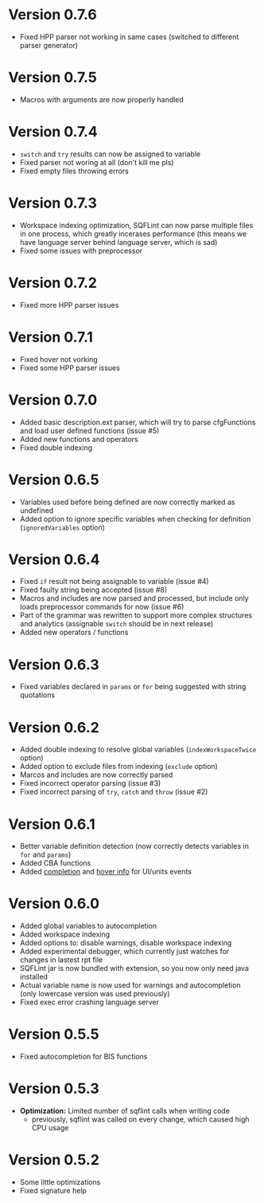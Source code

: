 # Version 0.7.6
 * Fixed HPP parser not working in same cases (switched to different parser generator)

# Version 0.7.5
 * Macros with arguments are now properly handled

# Version 0.7.4
 * `switch` and `try` results can now be assigned to variable
 * Fixed parser not woring at all (don't kill me pls)
 * Fixed empty files throwing errors

# Version 0.7.3
 * Workspace indexing optimization, SQFLint can now parse multiple files in one process, which greatly incerases performance (this means we have language server behind language server, which is sad)
 * Fixed some issues with preprocessor

# Version 0.7.2
 * Fixed more HPP parser issues

# Version 0.7.1
 * Fixed hover not vorking
 * Fixed some HPP parser issues

# Version 0.7.0
 * Added basic description.ext parser, which will try to parse cfgFunctions and load user defined functions (issue #5)
 * Added new functions and operators
 * Fixed double indexing

# Version 0.6.5
 * Variables used before being defined are now correctly marked as undefined
 * Added option to ignore specific variables when checking for definition (`ignoredVariables` option)

# Version 0.6.4
 * Fixed `if` result not being assignable to variable (issue #4)
 * Fixed faulty string being accepted (issue #8)
 * Macros and includes are now parsed and processed, but include only loads preprocessor commands for now (issue #6)
 * Part of the grammar was rewritten to support more complex structures and analytics (assignable `switch` should be in next release)
 * Added new operators / functions

# Version 0.6.3
 * Fixed variables declared in `params` or `for` being suggested with string quotations

# Version 0.6.2
 * Added double indexing to resolve global variables (`indexWorkspaceTwice` option)
 * Added option to exclude files from indexing (`exclude` option)
 * Marcos and includes are now correctly parsed
 * Fixed incorrect operator parsing (issue #3)
 * Fixed incorrect parsing of `try`, `catch` and `throw` (issue #2)

# Version 0.6.1
 * Better variable definition detection (now correctly detects variables in `for` and `params`)
 * Added CBA functions
 * Added [completion](http://sqflint.zipek.cz/images/sqflint-events-autocomplete.png) and [hover info](http://sqflint.zipek.cz/images/sqflint-events-hover.png) for UI/units events

# Version 0.6.0
 * Added global variables to autocompletion
 * Added workspace indexing
 * Added options to: disable warnings, disable workspace indexing
 * Added experimental debugger, which currently just watches for changes in lastest rpt file
 * SQFLint jar is now bundled with extension, so you now only need java installed 
 * Actual variable name is now used for warnings and autocompletion (only lowercase version was used previously)
 * Fixed exec error crashing language server

# Version 0.5.5
 * Fixed autocompletion for BIS functions

# Version 0.5.3

 * **Optimization:** Limited number of sqflint calls when writing code
   * previously, sqflint was called on every change, which caused high CPU usage

# Version 0.5.2

 * Some little optimizations
 * Fixed signature help